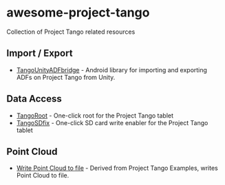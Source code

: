 # awesome-project-tango
Collection of Project Tango related resources

## Import / Export

* [TangoUnityADFbridge](https://github.com/chucknology/TangoUnityADFbridge) - Android library for importing and exporting ADFs on Project Tango from Unity.

## Data Access
* [TangoRoot](https://github.com/chucknology/TangoRoot) - One-click root for the Project Tango tablet
* [TangoSDfix](https://github.com/chucknology/TangoSDfix) - One-click SD card write enabler for the Project Tango tablet

## Point Cloud
* [Write Point Cloud to file](https://github.com/daryllstrauss/tangohttps://github.com/daryllstrauss/tang) - Derived from Project Tango Examples, writes Point Cloud to file.
